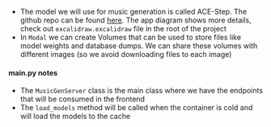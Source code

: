 - The model we will use for music generation is called ACE-Step. The github repo can be found [here](https://github.com/ace-step/ACE-Step). The app diagram shows more details, check out `excalidraw.excalidraw` file in the root of the project
- In `Modal` we can create Volumes that can be used to store files like model weights and database dumps. We can share these volumes with different images (so we avoid downloading files to each image)

#### main.py notes

- The `MusicGenServer` class is the main class where we have the endpoints that will be consumed in the frontend
- The `load_models` method will be called when the container is cold and will load the models to the cache
